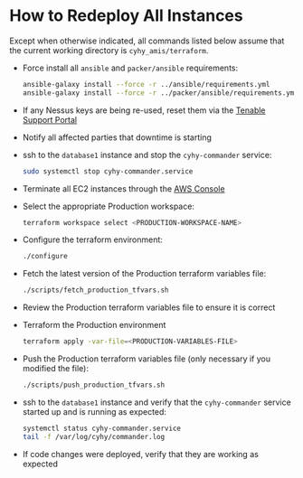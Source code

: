 # How to Redeploy All Instances #

Except when otherwise indicated, all commands listed below assume that
the current working directory is `cyhy_amis/terraform`.

* Force install all `ansible` and `packer/ansible` requirements:

  ```bash
  ansible-galaxy install --force -r ../ansible/requirements.yml
  ansible-galaxy install --force -r ../packer/ansible/requirements.yml
  ```

* If any Nessus keys are being re-used, reset them via the
  [Tenable Support Portal](https://support.tenable.com)

* Notify all affected parties that downtime is starting

* ssh to the `database1` instance and stop the `cyhy-commander` service:

  ```bash
  sudo systemctl stop cyhy-commander.service
  ```

* Terminate all EC2 instances through the
  [AWS Console](https://aws.amazon.com/console/)

* Select the appropriate Production workspace:

  ```bash
  terraform workspace select <PRODUCTION-WORKSPACE-NAME>
  ```

* Configure the terraform environment:

  ```bash
  ./configure
  ```

* Fetch the latest version of the Production terraform variables file:

  ```bash
  ./scripts/fetch_production_tfvars.sh
  ```

* Review the Production terraform variables file to ensure it is correct

* Terraform the Production environment

  ```bash
  terraform apply -var-file=<PRODUCTION-VARIABLES-FILE>
  ```

* Push the Production terraform variables file (only necessary if you
  modified the file):

  ```bash
  ./scripts/push_production_tfvars.sh
  ```

* ssh to the `database1` instance and verify that the `cyhy-commander`
  service started up and is running as expected:

  ```bash
  systemctl status cyhy-commander.service
  tail -f /var/log/cyhy/commander.log
  ```

* If code changes were deployed, verify that they are working as expected
